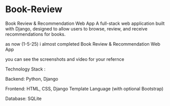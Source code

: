 # Book-Review

Book Review & Recommendation Web App
A full-stack web application built with Django, designed to allow users to browse, review, and receive recommendations for books.

as now (1-5-25) i almost completed Book Review & Recommendation Web App

you can see the screenshots and video for your refernce



Technology Stack :

Backend: Python, Django

Frontend: HTML, CSS, Django Template Language (with optional Bootstrap)

Database: SQLite 